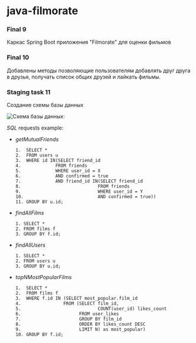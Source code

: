 # **java-filmorate**

   ### **Final 9**

Каркас Spring Boot приложения "Filmorate" для оценки фильмов

   ### **Final 10**

Добавлены методы позволяющие пользователям добавлять друг друга в друзья, получать список общих друзей и лайкать фильмы.

   ### **Staging task 11**
    
Создание схемы базы данных

![Схема базы данных:](https://user-images.githubusercontent.com/115705343/229373113-1b8f7a1e-a322-41d4-85e5-e73b6b835dba.png)

*SQL* requests example:

- *getMutualFriends*

      1.  SELECT *
      2.  FROM users u
      3.  WHERE id IN(SELECT friend_id
      4.             FROM friends
      5.             WHERE user_id = X
      6.             AND confirmed = true
      7.             AND friend_id IN(SELECT friend_id
      8.                             FROM friends
      9.                             WHERE user_id = Y
      10.                            AND confirmed = true))
      11. GROUP BY u.id;

- *findAllFilms*

      1. SELECT *
      2. FROM films f
      3. GROUP BY f.id;

- *findAllUsers*

      1. SELECT *
      2. FROM users u
      3. GROUP BY u.id;

- *topNMostPopularFilms*

      1.  SELECT *
      2.  FROM films f
      3.  WHERE f.id IN (SELECT most_popular.film_id
      4.                FROM (SELECT film_id,
      5.                             COUNT(user_id) likes_count
      6.                      FROM user_likes
      7.                      GROUP BY film_id
      8.                      ORDER BY likes_count DESC
      9.                      LIMIT N) as most_popular)
      10. GROUP BY f.id;
